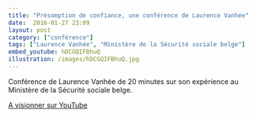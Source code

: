 ```yaml
---
title: "Présomption de confiance, une conférence de Laurence Vanhée"
date:  2016-01-27 23:09
layout: post
category: ["conférence"]
tags: ["Laurence Vanhée", "Ministère de la Sécurité sociale belge"]
embed_youtube: hDCGQIFBhuQ
illustration: /images/hDCGQIFBhuQ.jpg
---
```


Conférence de Laurence Vanhée  de 20 minutes sur son expérience au Ministère de la Sécurité sociale belge.

[A visionner sur YouTube](https://www.youtube.com/watch?v=hDCGQIFBhuQ)
